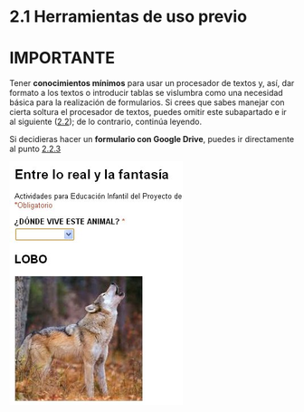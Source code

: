 # 2.1 Herramientas de uso previo

# IMPORTANTE

Tener **conocimientos mínimos** para usar un procesador de textos y, así, dar formato a los textos o introducir tablas se vislumbra como una necesidad básica para la realización de formularios. Si crees que sabes manejar con cierta soltura el procesador de textos, puedes omitir este subapartado e ir al siguiente ([2.2](22_el_formulario.md "El formulario")); de lo contrario, continúa leyendo.

Si decidieras hacer un **formulario con Google Drive**, puedes ir directamente al punto [2.2.3](223_el_formulario_online_google_drive.md "Apartado 2.2.3. Formulario en Google Drive")


![Formulario Google Drive entre lo real y la fantasía](img/FORMULARIO_GOOGLE_DRIVE.jpg "Formulario Google Drive")




